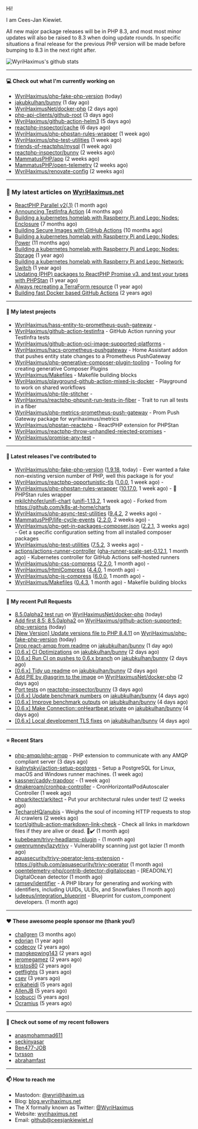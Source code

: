 Hi!

I am Cees-Jan Kiewiet.

All new major package releases will be in PHP 8.3, and most most minor updates will also be raised to 8.3 when doing update rounds. In specific situations a final release for the previous PHP version will be made before bumping to 8.3 in the next right after.

![WyriHaximus's github stats](https://github-readme-stats.vercel.app/api?username=WyriHaximus&show_icons=true)

---

#### 💻 Check out what I'm currently working on

- [WyriHaximus/php-fake-php-version](https://github.com/WyriHaximus/php-fake-php-version) (today)
- [jakubkulhan/bunny](https://github.com/jakubkulhan/bunny) (1 day ago)
- [WyriHaximusNet/docker-php](https://github.com/WyriHaximusNet/docker-php) (2 days ago)
- [php-api-clients/github-root](https://github.com/php-api-clients/github-root) (3 days ago)
- [WyriHaximus/github-action-helm3](https://github.com/WyriHaximus/github-action-helm3) (5 days ago)
- [reactphp-inspector/cache](https://github.com/reactphp-inspector/cache) (6 days ago)
- [WyriHaximus/php-phpstan-rules-wrapper](https://github.com/WyriHaximus/php-phpstan-rules-wrapper) (1 week ago)
- [WyriHaximus/php-test-utilities](https://github.com/WyriHaximus/php-test-utilities) (1 week ago)
- [friends-of-reactphp/mysql](https://github.com/friends-of-reactphp/mysql) (1 week ago)
- [reactphp-inspector/bunny](https://github.com/reactphp-inspector/bunny) (2 weeks ago)
- [MammatusPHP/app](https://github.com/MammatusPHP/app) (2 weeks ago)
- [MammatusPHP/open-telemetry](https://github.com/MammatusPHP/open-telemetry) (2 weeks ago)
- [WyriHaximus/renovate-config](https://github.com/WyriHaximus/renovate-config) (2 weeks ago)

---

### 📜 My latest articles on [WyriHaximus.net](https://blog.wyrihaximus.net/)

- [ReactPHP Parallel v2(.1)](https://blog.wyrihaximus.net/2025/06/reactphp-parallel-v2-/) (1 month ago)
- [Announcing TestInfra Action](https://blog.wyrihaximus.net/2025/03/announcing-testinfra-action/) (4 months ago)
- [Building a kubernetes homelab with Raspberry Pi and Lego: Nodes: Enclosure](https://blog.wyrihaximus.net/2024/12/building-a-kubernetes-homelab-with-raspberry-pies-and-lego-nodes-enclosure/) (7 months ago)
- [Building Secure Images with GitHub Actions](https://blog.wyrihaximus.net/2024/10/building-secure-images-with-github-actions/) (10 months ago)
- [Building a kubernetes homelab with Raspberry Pi and Lego: Nodes: Power](https://blog.wyrihaximus.net/2024/09/building-a-kubernetes-homelab-with-raspberry-pies-and-lego-nodes-power/) (11 months ago)
- [Building a kubernetes homelab with Raspberry Pi and Lego: Nodes: Storage](https://blog.wyrihaximus.net/2024/08/building-a-kubernetes-homelab-with-raspberry-pies-and-lego-nodes-storage/) (1 year ago)
- [Building a kubernetes homelab with Raspberry Pi and Lego: Network: Switch](https://blog.wyrihaximus.net/2024/07/building-a-kubernetes-homelab-with-raspberry-pies-and-lego-network-switch/) (1 year ago)
- [Updating (PHP) packages to ReactPHP Promise v3, and test your types with PHPStan](https://blog.wyrihaximus.net/2024/06/updating-php-packages-to-reactphp-promise-v3--and-test-your-types-with-phpstan/) (1 year ago)
- [Always recreating a TerraForm resource](https://blog.wyrihaximus.net/2024/04/always-recreating-a-terraform-resource/) (1 year ago)
- [Building fast Docker based GitHub Actions](https://blog.wyrihaximus.net/2023/03/building-fast-docker-based-github-actions/) (2 years ago)

---

#### 🌱 My latest projects

- [WyriHaximus/hass-entity-to-prometheus-push-gateway](https://github.com/WyriHaximus/hass-entity-to-prometheus-push-gateway) - 
- [WyriHaximus/github-action-testinfra](https://github.com/WyriHaximus/github-action-testinfra) - GitHub Action running your TestInfra tests
- [WyriHaximus/github-action-oci-image-supported-platforms](https://github.com/WyriHaximus/github-action-oci-image-supported-platforms) - 
- [WyriHaximus/hacs-prometheus-pushgateway](https://github.com/WyriHaximus/hacs-prometheus-pushgateway) - Home Assistant addon that pushes entity state changes to a Prometheus PushGateway
- [WyriHaximus/php-generative-composer-plugin-tooling](https://github.com/WyriHaximus/php-generative-composer-plugin-tooling) - Tooling for creating generative Composer Plugins
- [WyriHaximus/Makefiles](https://github.com/WyriHaximus/Makefiles) - Makefile building blocks
- [WyriHaximus/playground-github-action-mixed-js-docker](https://github.com/WyriHaximus/playground-github-action-mixed-js-docker) - Playground to work on shared workflows
- [WyriHaximus/php-tile-stitcher](https://github.com/WyriHaximus/php-tile-stitcher) - 
- [WyriHaximus/reactphp-phpunit-run-tests-in-fiber](https://github.com/WyriHaximus/reactphp-phpunit-run-tests-in-fiber) - Trait to run all tests in a fiber
- [WyriHaximus/php-metrics-prometheus-push-gateway](https://github.com/WyriHaximus/php-metrics-prometheus-push-gateway) - Prom Push Gateway package for wyrihaximus/metrics
- [WyriHaximus/phpstan-reactphp](https://github.com/WyriHaximus/phpstan-reactphp) - ReactPHP extension for PHPStan
- [WyriHaximus/reactphp-throw-unhandled-rejected-promises](https://github.com/WyriHaximus/reactphp-throw-unhandled-rejected-promises) - 
- [WyriHaximus/promise-any-test](https://github.com/WyriHaximus/promise-any-test) - 

---

#### 🔭 Latest releases I've contributed to

- [WyriHaximus/php-fake-php-version](https://github.com/WyriHaximus/php-fake-php-version) ([1.9.18](https://github.com/WyriHaximus/php-fake-php-version/releases/tag/1.9.18), today) - Ever wanted a fake non-existing version number of PHP, well this package is for you!
- [WyriHaximus/reactphp-opportunistic-tls](https://github.com/WyriHaximus/reactphp-opportunistic-tls) ([1.0.0](https://github.com/WyriHaximus/reactphp-opportunistic-tls/releases/tag/1.0.0), 1 week ago) - 
- [WyriHaximus/php-phpstan-rules-wrapper](https://github.com/WyriHaximus/php-phpstan-rules-wrapper) ([10.17.0](https://github.com/WyriHaximus/php-phpstan-rules-wrapper/releases/tag/10.17.0), 1 week ago) - 🌯 PHPStan rules wrapper
- [mkilchhofer/unifi-chart](https://github.com/mkilchhofer/unifi-chart) ([unifi-1.13.2](https://github.com/mkilchhofer/unifi-chart/releases/tag/unifi-1.13.2), 1 week ago) - Forked from https://github.com/k8s-at-home/charts
- [WyriHaximus/php-async-test-utilities](https://github.com/WyriHaximus/php-async-test-utilities) ([9.4.2](https://github.com/WyriHaximus/php-async-test-utilities/releases/tag/9.4.2), 2 weeks ago) - 
- [MammatusPHP/life-cycle-events](https://github.com/MammatusPHP/life-cycle-events) ([2.2.0](https://github.com/MammatusPHP/life-cycle-events/releases/tag/2.2.0), 2 weeks ago) - 
- [WyriHaximus/php-get-in-packages-composer.json](https://github.com/WyriHaximus/php-get-in-packages-composer.json) ([2.2.1](https://github.com/WyriHaximus/php-get-in-packages-composer.json/releases/tag/2.2.1), 3 weeks ago) - Get a specific configuration setting from all installed composer packages
- [WyriHaximus/php-test-utilities](https://github.com/WyriHaximus/php-test-utilities) ([7.5.2](https://github.com/WyriHaximus/php-test-utilities/releases/tag/7.5.2), 3 weeks ago) - 
- [actions/actions-runner-controller](https://github.com/actions/actions-runner-controller) ([gha-runner-scale-set-0.12.1](https://github.com/actions/actions-runner-controller/releases/tag/gha-runner-scale-set-0.12.1), 1 month ago) - Kubernetes controller for GitHub Actions self-hosted runners
- [WyriHaximus/php-css-compress](https://github.com/WyriHaximus/php-css-compress) ([2.2.0](https://github.com/WyriHaximus/php-css-compress/releases/tag/2.2.0), 1 month ago) - 
- [WyriHaximus/HtmlCompress](https://github.com/WyriHaximus/HtmlCompress) ([4.4.0](https://github.com/WyriHaximus/HtmlCompress/releases/tag/4.4.0), 1 month ago) - 
- [WyriHaximus/php-js-compress](https://github.com/WyriHaximus/php-js-compress) ([6.0.0](https://github.com/WyriHaximus/php-js-compress/releases/tag/6.0.0), 1 month ago) - 
- [WyriHaximus/Makefiles](https://github.com/WyriHaximus/Makefiles) ([0.4.3](https://github.com/WyriHaximus/Makefiles/releases/tag/0.4.3), 1 month ago) - Makefile building blocks

---

#### 🔨 My recent Pull Requests

- [8.5.0alpha2 test run](https://github.com/WyriHaximusNet/docker-php/pull/288) on [WyriHaximusNet/docker-php](https://github.com/WyriHaximusNet/docker-php) (today)
- [Add first 8.5: 8.5.0alpha2](https://github.com/WyriHaximus/github-action-supported-php-versions/pull/61) on [WyriHaximus/github-action-supported-php-versions](https://github.com/WyriHaximus/github-action-supported-php-versions) (today)
- [[New Version] Update versions file to PHP 8.4.11](https://github.com/WyriHaximus/php-fake-php-version/pull/146) on [WyriHaximus/php-fake-php-version](https://github.com/WyriHaximus/php-fake-php-version) (today)
- [Drop react-amqp from readme](https://github.com/jakubkulhan/bunny/pull/190) on [jakubkulhan/bunny](https://github.com/jakubkulhan/bunny) (1 day ago)
- [[0.6.x] CI Optimizations](https://github.com/jakubkulhan/bunny/pull/189) on [jakubkulhan/bunny](https://github.com/jakubkulhan/bunny) (2 days ago)
- [[0.6.x] Run CI on pushes to 0.6.x branch](https://github.com/jakubkulhan/bunny/pull/188) on [jakubkulhan/bunny](https://github.com/jakubkulhan/bunny) (2 days ago)
- [[0.6.x] Tidy up readme](https://github.com/jakubkulhan/bunny/pull/187) on [jakubkulhan/bunny](https://github.com/jakubkulhan/bunny) (2 days ago)
- [Add PIE by @asgrim to the image](https://github.com/WyriHaximusNet/docker-php/pull/287) on [WyriHaximusNet/docker-php](https://github.com/WyriHaximusNet/docker-php) (2 days ago)
- [Port tests](https://github.com/reactphp-inspector/bunny/pull/10) on [reactphp-inspector/bunny](https://github.com/reactphp-inspector/bunny) (3 days ago)
- [[0.6.x] Update benchmark numbers](https://github.com/jakubkulhan/bunny/pull/186) on [jakubkulhan/bunny](https://github.com/jakubkulhan/bunny) (4 days ago)
- [[0.6.x] Improve benchmark outputs](https://github.com/jakubkulhan/bunny/pull/185) on [jakubkulhan/bunny](https://github.com/jakubkulhan/bunny) (4 days ago)
- [[0.6.x] Make Connection::onHeartbeat private](https://github.com/jakubkulhan/bunny/pull/184) on [jakubkulhan/bunny](https://github.com/jakubkulhan/bunny) (4 days ago)
- [[0.6.x] Local development TLS fixes](https://github.com/jakubkulhan/bunny/pull/183) on [jakubkulhan/bunny](https://github.com/jakubkulhan/bunny) (4 days ago)

---

#### ⭐ Recent Stars

- [php-amqp/php-amqp](https://github.com/php-amqp/php-amqp) - PHP extension to communicate with any AMQP compliant server (3 days ago)
- [ikalnytskyi/action-setup-postgres](https://github.com/ikalnytskyi/action-setup-postgres) - Setup a PostgreSQL for Linux, macOS and Windows runner machines. (1 week ago)
- [kassner/caddy-trapdoor](https://github.com/kassner/caddy-trapdoor) -  (1 week ago)
- [dmakeroam/cronhpa-controller](https://github.com/dmakeroam/cronhpa-controller) - CronHorizontalPodAutoscaler Controller (1 week ago)
- [phparkitect/arkitect](https://github.com/phparkitect/arkitect) - Put your architectural rules under test! (2 weeks ago)
- [TecharoHQ/anubis](https://github.com/TecharoHQ/anubis) - Weighs the soul of incoming HTTP requests to stop AI crawlers (2 weeks ago)
- [tcort/github-action-markdown-link-check](https://github.com/tcort/github-action-markdown-link-check) - Check all links in markdown files if they are alive or dead. 🔗✔️ (1 month ago)
- [kubebeam/trivy-headlamp-plugin](https://github.com/kubebeam/trivy-headlamp-plugin) -  (1 month ago)
- [owenrumney/lazytrivy](https://github.com/owenrumney/lazytrivy) - Vulnerability scanning just got lazier (1 month ago)
- [aquasecurity/trivy-operator-lens-extension](https://github.com/aquasecurity/trivy-operator-lens-extension) - https://github.com/aquasecurity/trivy-operator (1 month ago)
- [opentelemetry-php/contrib-detector-digitalocean](https://github.com/opentelemetry-php/contrib-detector-digitalocean) - [READONLY] DigitalOcean detector (1 month ago)
- [ramsey/identifier](https://github.com/ramsey/identifier) - A PHP library for generating and working with identifiers, including UUIDs, ULIDs, and Snowflakes (1 month ago)
- [ludeeus/integration_blueprint](https://github.com/ludeeus/integration_blueprint) - Blueprint for custom_component developers. (1 month ago)

---

#### ❤️ These awesome people sponsor me (thank you!)

- [challgren](https://github.com/challgren) (3 months ago)
- [edorian](https://github.com/edorian) (1 year ago)
- [codecov](https://github.com/codecov) (2 years ago)
- [mangkepwing143](https://github.com/mangkepwing143) (2 years ago)
- [jeromegamez](https://github.com/jeromegamez) (2 years ago)
- [kristos80](https://github.com/kristos80) (2 years ago)
- [getflights](https://github.com/getflights) (3 years ago)
- [csev](https://github.com/csev) (3 years ago)
- [erikaheidi](https://github.com/erikaheidi) (5 years ago)
- [AllenJB](https://github.com/AllenJB) (5 years ago)
- [lcobucci](https://github.com/lcobucci) (5 years ago)
- [Ocramius](https://github.com/Ocramius) (5 years ago)

---

#### 👯 Check out some of my recent followers

- [anasmohammad611](https://github.com/anasmohammad611)
- [seckinyasar](https://github.com/seckinyasar)
- [Ben477-JOB](https://github.com/Ben477-JOB)
- [tyrsson](https://github.com/tyrsson)
- [abrahamfast](https://github.com/abrahamfast)

---

#### 📫 How to reach me

- Mastodon: [@wyri@haxim.us](https://toot-toot.wyrihaxim.us/@wyri)
- Blog: [blog.wyrihaximus.net](https://blog.wyrihaximus.net/)
- The X formally known as Twitter: [@WyriHaximus](https://twitter.com/WyriHaximus)
- Website: [wyrihaximus.net](https://wyrihaximus.net/)
- Email: [github@ceesjankiewiet.nl](mailto:github@ceesjankiewiet.nl)
